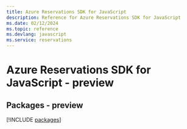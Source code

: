```yaml
---
title: Azure Reservations SDK for JavaScript
description: Reference for Azure Reservations SDK for JavaScript
ms.date: 02/12/2024
ms.topic: reference
ms.devlang: javascript
ms.service: reservations
---
```

# Azure Reservations SDK for JavaScript - preview
## Packages - preview
[!INCLUDE [packages](reservations-index.md)]